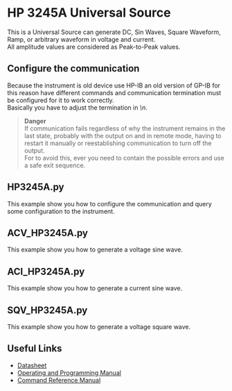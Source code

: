 # HP 3245A Universal Source

This is a Universal Source can generate DC, Sin Waves, Square Waveform, Ramp, or arbitrary waveform in voltage and current.  
All amplitude values are considered as Peak-to-Peak values.
## Configure the communication

Because the instrument is old device use HP-IB an old version of GP-IB for this reason have different commands and communication termination must be configured for it to work correctly.  
Basically you have to adjust the termination in *\n*.

> **Danger**  
> If communication fails regardless of why the instrument remains in the last state, probably with the output on and in remote mode, having to restart it manually or reestablishing communication to turn off the output.  
For to avoid this, ever you need to contain the possible errors and use a safe exit sequence.

## HP3245A.py

This example show you how to configure the communication and query some configuration to the instrument.

## ACV_HP3245A.py

This example show you how to generate a voltage sine wave.

## ACI_HP3245A.py

This example show you how to generate a current sine wave.

## SQV_HP3245A.py

This example show you how to generate a voltage square wave.

## Useful Links

- [Datasheet](https://www.testequipmenthq.com/datasheets/Agilent-3245A-Datasheet.pdf)
- [Operating and Programming Manual](https://xdevs.com/doc/HP_Agilent_Keysight/HP%203245A%20Operating%20%26%20Programming.pdf)
- [Command Reference Manual](https://xdevs.com/doc/HP_Agilent_Keysight/HP%203245A%20Command%20Reference.pdf)